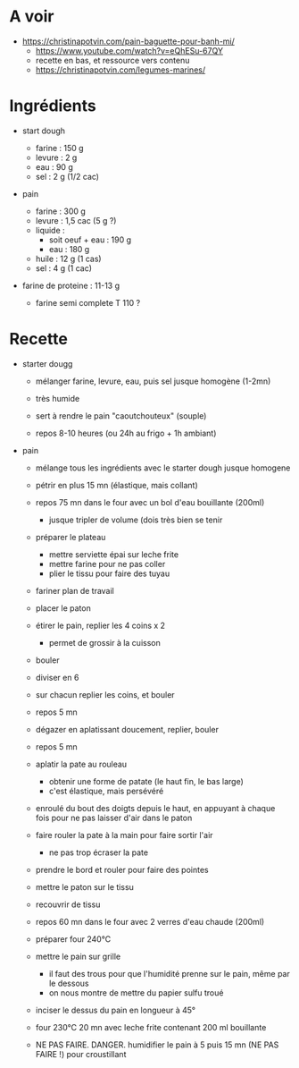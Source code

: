 # A voir
- https://christinapotvin.com/pain-baguette-pour-banh-mi/
    - https://www.youtube.com/watch?v=eQhESu-67QY
    - recette en bas, et ressource vers contenu
    - https://christinapotvin.com/legumes-marines/

# Ingrédients

- start dough
    - farine :  150 g
    - levure :  2 g
    - eau    :  90 g
    - sel    :  2 g (1/2 cac)

- pain
    - farine :  300 g
    - levure :  1,5 cac (5 g ?)
    - liquide :
        - soit oeuf + eau   :  190 g
        - eau    :  180 g
    - huile  :  12 g (1 cas)
    - sel    :  4 g (1 cac)

- farine de proteine : 11-13 g
    - farine semi complete T 110 ?


# Recette

- starter dougg
    - mélanger farine, levure, eau, puis sel jusque homogène (1-2mn)
    - très humide
    - sert à rendre le pain "caoutchouteux" (souple)

    - repos 8-10 heures (ou 24h au frigo + 1h ambiant)


- pain
    - mélange tous les ingrédients avec le starter dough jusque homogene
    - pétrir en plus 15 mn (élastique, mais collant)
    - repos 75 mn dans le four avec un bol d'eau bouillante (200ml)
        - jusque tripler de volume (dois très bien se tenir


    - préparer le plateau
        - mettre serviette épai sur leche frite
        - mettre farine pour ne pas coller
        - plier le tissu pour faire des tuyau

    - fariner plan de travail
    - placer le paton
    - étirer le pain, replier les 4 coins x 2
        - permet de grossir à la cuisson
    - bouler

    - diviser en 6
    - sur chacun replier les coins, et bouler
    - repos 5 mn

    - dégazer en aplatissant doucement, replier, bouler
    - repos 5 mn

    - aplatir la pate au rouleau
        - obtenir une forme de patate (le haut fin, le bas large)
        - c'est élastique, mais persévéré
    - enroulé du bout des doigts depuis le haut, en appuyant à chaque fois pour ne pas laisser d'air dans le paton
    - faire rouler la pate à la main pour faire sortir l'air
        - ne pas trop écraser la pate
    - prendre le bord et rouler pour faire des pointes
    
    - mettre le paton sur le tissu
    - recouvrir de tissu
    - repos 60 mn dans le four avec 2 verres d'eau chaude (200ml)

    - préparer four 240°C 
    - mettre le pain sur grille
        - il faut des trous pour que l'humidité prenne sur le pain, même par le dessous
        - on nous montre de mettre du papier sulfu troué
    - inciser le dessus du pain en longueur à 45°
    - four 230°C 20 mn avec leche frite contenant 200 ml bouillante
    - NE PAS FAIRE. DANGER. humidifier le pain à 5 puis 15 mn (NE PAS FAIRE !) pour croustillant

